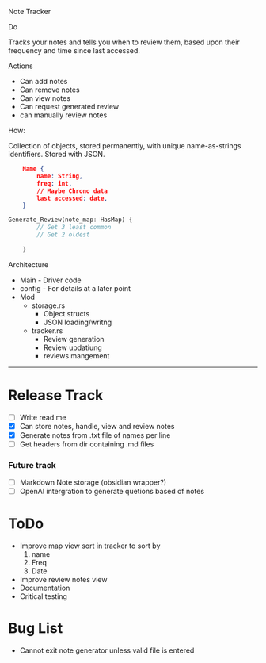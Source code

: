 Note Tracker

Do

Tracks your notes and tells you when to review them, based upon their
frequency and time since last accessed.

Actions

- Can add notes
- Can remove notes
- Can view notes
- Can request generated review
- can manually review notes

How:

Collection of objects, stored permanently, with unique name-as-strings identifiers. Stored with JSON.

```json
	Name {
		name: String,
		freq: int,
		// Maybe Chrono data
		last accessed: date,
	}
```	

```Rust
Generate_Review(note_map: HasMap) {
		// Get 3 least common
		// Get 2 oldest
	
	}
```

Architecture
- Main - Driver code
- config - For details at a later point
- Mod
    - storage.rs
        - Object structs
        - JSON loading/writng
    - tracker.rs
        - Review generation
        - Review updatiung
        - reviews mangement
---        
# Release Track
- [ ] Write read me
- [x] Can store notes, handle, view and review notes
- [x] Generate notes from .txt file of names per line
- [ ] Get headers from dir containing .md files
### Future track
- [ ] Markdown Note storage (obsidian wrapper?)
- [ ] OpenAI intergration to generate quetions based of notes

# ToDo
- Improve map view sort in tracker to sort by 
	1. name
	2. Freq
	3. Date
- Improve review notes view
- Documentation
- Critical testing
# Bug List
- Cannot exit note generator unless valid file is entered
